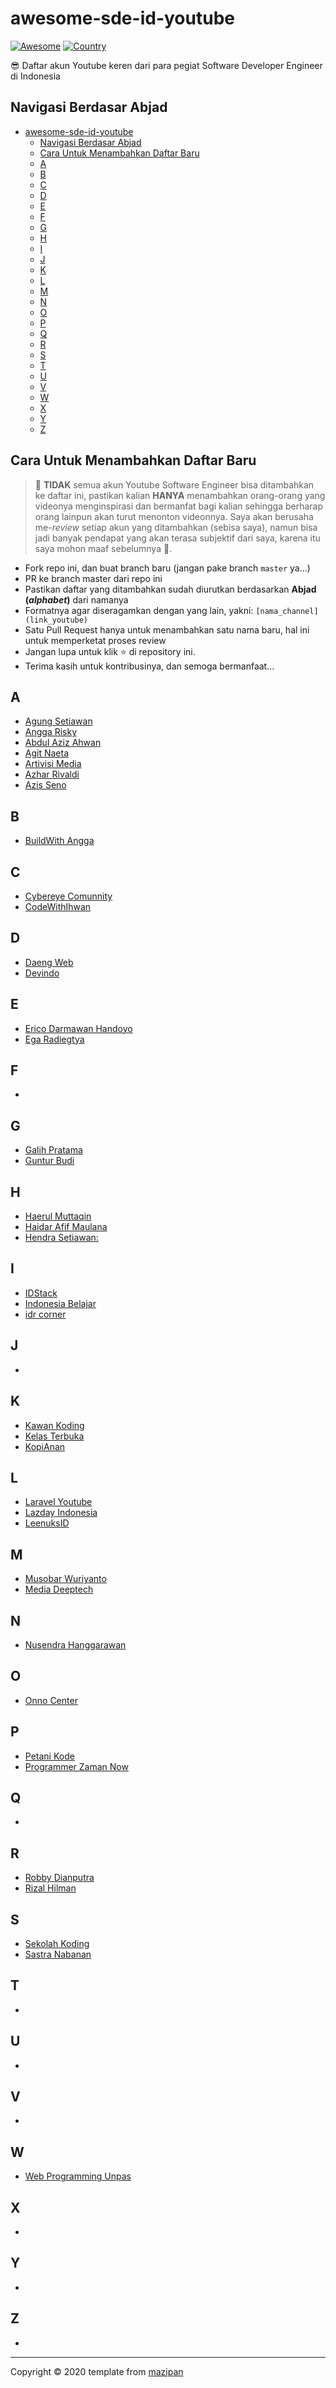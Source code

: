 # awesome-sde-id-youtube

[![Awesome](https://cdn.rawgit.com/sindresorhus/awesome/d7305f38d29fed78fa85652e3a63e154dd8e8829/media/badge.svg)](https://github.com/sindresorhus/awesome/)
[![Country](https://img.shields.io/badge/country-indonesia-blue.svg)](#)

😎 Daftar akun Youtube keren dari para pegiat Software Developer Engineer di Indonesia

## Navigasi Berdasar Abjad

- [awesome-sde-id-youtube](#awesome-sde-id-youtube)
  - [Navigasi Berdasar Abjad](#navigasi-berdasar-abjad)
  - [Cara Untuk Menambahkan Daftar Baru](#cara-untuk-menambahkan-daftar-baru)
  - [A](#a)
  - [B](#b)
  - [C](#c)
  - [D](#d)
  - [E](#e)
  - [F](#f)
  - [G](#g)
  - [H](#h)
  - [I](#i)
  - [J](#j)
  - [K](#k)
  - [L](#l)
  - [M](#m)
  - [N](#n)
  - [O](#o)
  - [P](#p)
  - [Q](#q)
  - [R](#r)
  - [S](#s)
  - [T](#t)
  - [U](#u)
  - [V](#v)
  - [W](#w)
  - [X](#x)
  - [Y](#y)
  - [Z](#z)

## Cara Untuk Menambahkan Daftar Baru

> 🚫 **TIDAK** semua akun Youtube Software Engineer bisa ditambahkan ke daftar ini, pastikan kalian **HANYA** menambahkan orang-orang yang videonya menginspirasi dan bermanfat bagi kalian sehingga berharap orang lainpun akan turut menonton videonnya. Saya akan berusaha me-*review* setiap akun yang ditambahkan (sebisa saya), namun bisa jadi banyak pendapat yang akan terasa subjektif dari saya, karena itu saya mohon maaf sebelumnya 🙏.

+ Fork repo ini, dan buat branch baru (jangan pake branch `master` ya...)
+ PR ke branch master dari repo ini
+ Pastikan daftar yang ditambahkan sudah diurutkan berdasarkan **Abjad (*alphabet*)** dari namanya
+ Formatnya agar diseragamkan dengan yang lain, yakni: `[nama_channel](link_youtube)`
+ Satu Pull Request hanya untuk menambahkan satu nama baru, hal ini untuk memperketat proses review
+ Jangan lupa untuk klik ⭐️ di repository ini.
+ Terima kasih untuk kontribusinya, dan semoga bermanfaat...

## A

+ [Agung Setiawan](https://www.youtube.com/channel/UClYSachcLCPcKdvZw6iE4qw)
+ [Angga Risky](https://www.youtube.com/channel/UCG1aEPR4NO2Sd_mmJFimfQQ)
+ [Abdul Aziz Ahwan](https://www.youtube.com/channel/UCQUfwiydQHf0u4Gb6uT-hyA)
+ [Agit Naeta](https://www.youtube.com/channel/UC2ZwPrUbjBcAbk9qem810rA)
+ [Artivisi Media](https://www.youtube.com/channel/UC3oNtvY3sETKZU7wEQyePQQ)
+ [Azhar Rivaldi](https://www.youtube.com/channel/UCBXvboJdq9BSqSaZtSZhxyA)
+ [Azis Seno](https://www.youtube.com/channel/UCMYLawqsQaujS5erEoPsV8w)

## B
+ [BuildWith Angga](https://www.youtube.com/channel/UCrCqB6_uGWECG-Fns1ArhFA)

## C

+ [Cybereye Comunnity](https://www.youtube.com/channel/UCZbsWQGnHQQxLFFyLsuEF_g)
+ [CodeWithIhwan](https://www.youtube.com/channel/UCjntzibNSsjjIOh0HoP9vxw)

## D

+ [Daeng Web](https://www.youtube.com/channel/UCHsijoukA4I8qdJoK6WW9Ww)
+ [Devindo](https://www.youtube.com/channel/UCc0Hy5IPH65l05x170ZmiCw)

## E

+ [Erico Darmawan Handoyo](https://www.youtube.com/channel/UC0s92eMIsyR9otmIiY4v8Ww)
+ [Ega Radiegtya](https://www.youtube.com/channel/UCOh-ds8EPfG8AzZOmgFRUiA)

## F

+

## G

+ [Galih Pratama](https://www.youtube.com/channel/UClWBVXTagK9stScJlsHeEGA)
+ [Guntur Budi](https://www.youtube.com/channel/UCFAzqqspfsuFfo4wy_Ygy1A)

## H

+ [Haerul Muttaqin](https://www.youtube.com/channel/UCFOcbpcqG-f7Ootft8zKWzw)
+ [Haidar Afif Maulana](https://www.youtube.com/channel/UC9XfZRM3OrOYci7ZLD6sU-A)
+ [Hendra Setiawan:](https://www.youtube.com/channel/UCwFN8mv31_M8quDQvAsgo1Q)

## I

+ [IDStack](https://www.youtube.com/channel/UC5xgusHHscTDAHxcxq6Dwdg)
+ [Indonesia Belajar](https://www.youtube.com/channel/UCQ4Jo2IJeyRGzZBvjaaLzrw)
+ [idr corner](https://www.youtube.com/channel/UC6MTowFYbG8SK5GvTWjxSvg)

## J

+ 

## K

+ [Kawan Koding](https://www.youtube.com/channel/UChccjG2gYrS-y9yUteVV3Mg)
+ [Kelas Terbuka](https://www.youtube.com/channel/UCnrZ-UFSzeMSxKx_OHtwKsQ)
+ [KopiAnan](https://www.youtube.com/channel/UC1NN2986RQGNmzhDUl_WtyQ)


## L

+ [Laravel Youtube](https://www.youtube.com/channel/UCT_1pPaTXKEl4ZpJQuxaRzg)
+ [Lazday Indonesia](https://www.youtube.com/channel/UCnJFFAhsxC1DWrJqySPPAIw)
+ [LeenuksID](https://www.youtube.com/channel/UCUvXjaQRdHcptVbGoQ_Dkkg)

## M

+ [Musobar Wuriyanto](https://www.youtube.com/channel/UCqOBKU-JXrM86FTt7Xzwdxw)
+ [Media Deeptech](https://www.youtube.com/channel/UCXHYMtd03eaP0Fb1zVY7HOw)

## N

+ [Nusendra Hanggarawan](https://www.youtube.com/channel/UCPs91pCgbgtcSdnczFSAkdA)

## O

+ [Onno Center](https://www.youtube.com/channel/UCvYfBQdMzsWTbNAsgJEC7Ig)

## P

+ [Petani Kode](https://www.youtube.com/channel/UCVEEB0XiaogU6UodKXRaNyg)
+ [Programmer Zaman Now](https://www.youtube.com/channel/UC14ZKB9XsDZbnHVmr4AmUpQ)

## Q

+

## R

+ [Robby Dianputra](https://www.youtube.com/channel/UCoAtRuBwX_I2kFiUoTVgUmQ)
+ [Rizal Hilman](https://www.youtube.com/channel/UCL6gpc5cX0Ku5-WzIaYO-aQ)

## S

+ [Sekolah Koding](https://www.youtube.com/channel/UCpSPS5yLCxYRuZSrCx-eBjA)
+ [Sastra Nabanan](https://www.youtube.com/user/sastranababan)

## T

+ 

## U

+

## V

+

## W

+ [Web Programming Unpas](https://www.youtube.com/channel/UCkXmLjEr95LVtGuIm3l2dPg)

## X
+

## Y

+

## Z

+

----


Copyright © 2020 template from [mazipan](https://github.com/mazipan)
